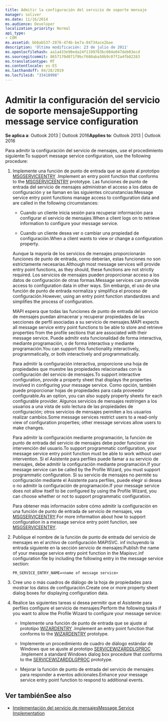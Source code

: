 ```yaml
---
title: Admitir la configuración del servicio de soporte mensaje
manager: soliver
ms.date: 11/16/2014
ms.audience: Developer
localization_priority: Normal
api_type:
- COM
ms.assetid: bb6ab537-2876-474b-be7a-84734ace2bae
description: 'Última modificación: 23 de julio de 2011'
ms.openlocfilehash: aa1a433e90eda24f1199783bc604e047deb03ecd
ms.sourcegitcommit: 8657170d071f9bcf680aba50b9c07f2a4fb82283
ms.translationtype: MT
ms.contentlocale: es-ES
ms.lasthandoff: 04/28/2019
ms.locfileid: "33418998"
---
```

# <a name="supporting-message-service-configuration"></a><span data-ttu-id="eee6b-103">Admitir la configuración del servicio de soporte mensaje</span><span class="sxs-lookup"><span data-stu-id="eee6b-103">Supporting message service configuration</span></span>
  
<span data-ttu-id="eee6b-104">**Se aplica a**: Outlook 2013 | Outlook 2016</span><span class="sxs-lookup"><span data-stu-id="eee6b-104">**Applies to**: Outlook 2013 | Outlook 2016</span></span> 
  
<span data-ttu-id="eee6b-105">Para admitir la configuración del servicio de mensajes, use el procedimiento siguiente:</span><span class="sxs-lookup"><span data-stu-id="eee6b-105">To support message service configuration, use the following procedure:</span></span>
  
1. <span data-ttu-id="eee6b-106">Implemente una función de punto de entrada que se ajuste al prototipo [MSGSERVICEENTRY](msgserviceentry.md) .</span><span class="sxs-lookup"><span data-stu-id="eee6b-106">Implement an entry point function that conforms to the [MSGSERVICEENTRY](msgserviceentry.md) prototype.</span></span> <span data-ttu-id="eee6b-107">Las funciones de punto de entrada del servicio de mensajes administran el acceso a los datos de configuración y se llaman en las siguientes circunstancias:</span><span class="sxs-lookup"><span data-stu-id="eee6b-107">Message service entry point functions manage access to configuration data and are called in the following circumstances:</span></span> 
    
   - <span data-ttu-id="eee6b-108">Cuando un cliente inicia sesión para recuperar información para configurar el servicio de mensajes.</span><span class="sxs-lookup"><span data-stu-id="eee6b-108">When a client logs on to retrieve information to configure your message service.</span></span>
    
   - <span data-ttu-id="eee6b-109">Cuando un cliente desea ver o cambiar una propiedad de configuración.</span><span class="sxs-lookup"><span data-stu-id="eee6b-109">When a client wants to view or change a configuration property.</span></span> 
    
   <span data-ttu-id="eee6b-110">Aunque la mayoría de los servicios de mensajes proporcionarán funciones de punto de entrada, como deberían, estas funciones no son estrictamente necesarias.</span><span class="sxs-lookup"><span data-stu-id="eee6b-110">Although most message services will provide entry point functions, as they should, these functions are not strictly required.</span></span> <span data-ttu-id="eee6b-111">Los servicios de mensajes pueden proporcionar acceso a los datos de configuración de otras formas.</span><span class="sxs-lookup"><span data-stu-id="eee6b-111">Message services can provide access to configuration data in other ways.</span></span> <span data-ttu-id="eee6b-112">Sin embargo, el uso de una función de punto de entrada normaliza y simplifica el proceso de configuración.</span><span class="sxs-lookup"><span data-stu-id="eee6b-112">However, using an entry point function standardizes and simplifies the process of configuration.</span></span>
    
   <span data-ttu-id="eee6b-113">MAPI espera que todas las funciones de punto de entrada del servicio de mensajes puedan almacenar y recuperar propiedades de las secciones de perfil asociadas a su servicio de mensajes.</span><span class="sxs-lookup"><span data-stu-id="eee6b-113">MAPI expects all message service entry point functions to be able to store and retrieve properties from the profile sections that are associated with their message service.</span></span> <span data-ttu-id="eee6b-114">Puede admitir esta funcionalidad de forma interactiva, mediante programación, o de forma interactiva y mediante programación.</span><span class="sxs-lookup"><span data-stu-id="eee6b-114">You can support this functionality interactively, programmatically, or both interactively and programmatically.</span></span>
    
   <span data-ttu-id="eee6b-115">Para admitir la configuración interactiva, proporcione una hoja de propiedades que muestre las propiedades relacionadas con la configuración del servicio de mensajes.</span><span class="sxs-lookup"><span data-stu-id="eee6b-115">To support interactive configuration, provide a property sheet that displays the properties involved in configuring your message service.</span></span> <span data-ttu-id="eee6b-116">Como opción, también puede proporcionar hojas de propiedades para cada proveedor configurable.</span><span class="sxs-lookup"><span data-stu-id="eee6b-116">As an option, you can also supply property sheets for each configurable provider.</span></span> <span data-ttu-id="eee6b-117">Algunos servicios de mensajes restringen a los usuarios a una vista de solo lectura de las propiedades de configuración; otros servicios de mensajes permiten a los usuarios realizar cambios.</span><span class="sxs-lookup"><span data-stu-id="eee6b-117">Some message services restrict users to a read-only view of configuration properties; other message services allow users to make changes.</span></span>
    
   <span data-ttu-id="eee6b-118">Para admitir la configuración mediante programación, la función de punto de entrada del servicio de mensajes debe poder funcionar sin intervención del usuario.</span><span class="sxs-lookup"><span data-stu-id="eee6b-118">To support programmatic configuration, your message service entry point function must be able to work without user intervention.</span></span> <span data-ttu-id="eee6b-119">Si el Asistente para perfiles puede llamar a su servicio de mensajes, debe admitir la configuración mediante programación.</span><span class="sxs-lookup"><span data-stu-id="eee6b-119">If your message service can be called by the Profile Wizard, you must support programmatic configuration.</span></span> <span data-ttu-id="eee6b-120">Si su servicio de mensajes no permite su configuración mediante el Asistente para perfiles, puede elegir si desea o no admitir la configuración de programación.</span><span class="sxs-lookup"><span data-stu-id="eee6b-120">If your message service does not allow itself to be configured by using the Profile Wizard, you can choose whether or not to support programmatic configuration.</span></span>
    
   <span data-ttu-id="eee6b-121">Para obtener más información sobre cómo admitir la configuración en una función de punto de entrada de servicio de mensajes, vea [MSGSERVICEENTRY](msgserviceentry.md).</span><span class="sxs-lookup"><span data-stu-id="eee6b-121">For more information about how to support configuration in a message service entry point function, see [MSGSERVICEENTRY](msgserviceentry.md).</span></span>
    
2. <span data-ttu-id="eee6b-122">Publique el nombre de la función de punto de entrada del servicio de mensajes en el archivo de configuración MAPISVC. inf incluyendo la entrada siguiente en la sección servicio de mensajes:</span><span class="sxs-lookup"><span data-stu-id="eee6b-122">Publish the name of your message service entry point function in the Mapisvc.inf configuration file by including the following entry in the message service section:</span></span>
    
   `PR_SERVICE_ENTRY_NAME=<name of message service>`
    
3. <span data-ttu-id="eee6b-123">Cree uno o más cuadros de diálogo de la hoja de propiedades para mostrar los datos de configuración.</span><span class="sxs-lookup"><span data-stu-id="eee6b-123">Create one or more property sheet dialog boxes for displaying configuration data.</span></span>
    
4. <span data-ttu-id="eee6b-124">Realice las siguientes tareas si desea permitir que el Asistente para perfiles configure el servicio de mensajes:</span><span class="sxs-lookup"><span data-stu-id="eee6b-124">Perform the following tasks if you want to allow the Profile Wizard to configure your message service:</span></span>
    
   - <span data-ttu-id="eee6b-125">Implemente una función de punto de entrada que se ajuste al prototipo [WIZARDENTRY](wizardentry.md) .</span><span class="sxs-lookup"><span data-stu-id="eee6b-125">Implement an entry point function that conforms to the [WIZARDENTRY](wizardentry.md) prototype.</span></span> 
    
   - <span data-ttu-id="eee6b-126">Implemente un procedimiento de cuadro de diálogo estándar de Windows que se ajuste al prototipo [SERVICEWIZARDDLGPROC](servicewizarddlgproc.md) .</span><span class="sxs-lookup"><span data-stu-id="eee6b-126">Implement a standard Windows dialog box procedure that conforms to the [SERVICEWIZARDDLGPROC](servicewizarddlgproc.md) prototype.</span></span> 
    
   - <span data-ttu-id="eee6b-127">Mejorar la función de punto de entrada del servicio de mensajes para responder a eventos adicionales.</span><span class="sxs-lookup"><span data-stu-id="eee6b-127">Enhance your message service entry point function to respond to additional events.</span></span>
    
## <a name="see-also"></a><span data-ttu-id="eee6b-128">Ver también</span><span class="sxs-lookup"><span data-stu-id="eee6b-128">See also</span></span>

- [<span data-ttu-id="eee6b-129">Implementación del servicio de mensajes</span><span class="sxs-lookup"><span data-stu-id="eee6b-129">Message Service Implementation</span></span>](message-service-implementation.md)

